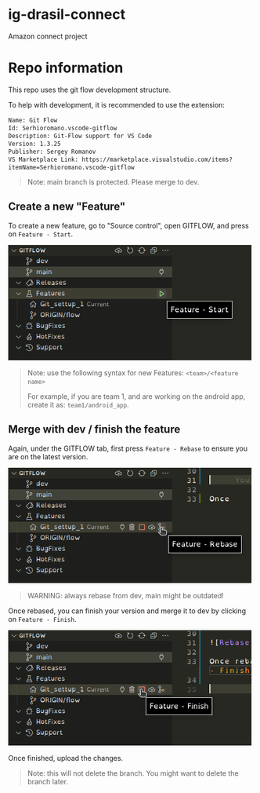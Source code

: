 # ig-drasil-connect
Amazon connect project

# Repo information

This repo uses the git flow development structure.

To help with development, it is recommended to use the extension:

```
Name: Git Flow
Id: Serhioromano.vscode-gitflow
Description: Git-Flow support for VS Code
Version: 1.3.25
Publisher: Sergey Romanov
VS Marketplace Link: https://marketplace.visualstudio.com/items?itemName=Serhioromano.vscode-gitflow
```

> Note: main branch is protected. Please merge to dev.

## Create a new "Feature"

To create a new feature, go to "Source control", open GITFLOW, and press on `Feature - Start`.

![Create a flow feature](docs/img/flowFeature.png)

> Note: use the following syntax for new Features: `<team>/<feature name>`
>
> For example, if you are team 1, and are working on the android app, create it as: `team1/android_app`.

## Merge with dev / finish the feature

Again, under the GITFLOW tab, first press `Feature - Rebase` to ensure you are on the latest version.

![Rebase the repo](docs/img/rebase.png)

> WARNING: always rebase from dev, main might be outdated!

Once rebased, you can finish your version and merge it to dev by clicking on `Feature - Finish`.

![Finish a feature](docs/img/finish.png)

Once finished, upload the changes. 

> Note: this will not delete the branch. You might want to delete the branch later.
